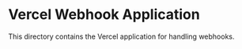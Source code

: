 # Vercel Webhook Application

This directory contains the Vercel application for handling webhooks. 